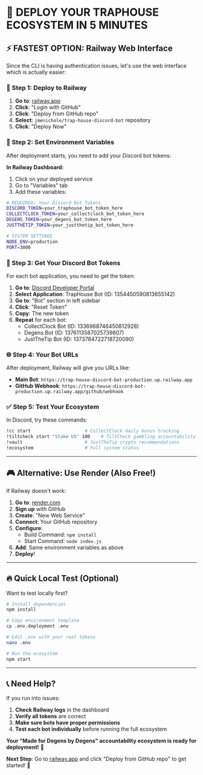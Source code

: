 # 🎯 DEPLOY YOUR TRAPHOUSE ECOSYSTEM IN 5 MINUTES

## ⚡ FASTEST OPTION: Railway Web Interface

Since the CLI is having authentication issues, let's use the web interface which is actually easier:

### 🚀 Step 1: Deploy to Railway
1. **Go to**: [railway.app](https://railway.app)
2. **Click**: "Login with GitHub"
3. **Click**: "Deploy from GitHub repo" 
4. **Select**: `jmenichole/trap-house-discord-bot` repository
5. **Click**: "Deploy Now"

### 🔑 Step 2: Set Environment Variables
After deployment starts, you need to add your Discord bot tokens:

**In Railway Dashboard:**
1. Click on your deployed service
2. Go to "Variables" tab
3. Add these variables:

```bash
# REQUIRED: Your Discord Bot Tokens
DISCORD_TOKEN=your_traphouse_bot_token_here
COLLECTCLOCK_TOKEN=your_collectclock_bot_token_here  
DEGENS_TOKEN=your_degens_bot_token_here
JUSTTHETIP_TOKEN=your_justthetip_bot_token_here

# SYSTEM SETTINGS
NODE_ENV=production
PORT=3000
```

### 📱 Step 3: Get Your Discord Bot Tokens

For each bot application, you need to get the token:

1. **Go to**: [Discord Developer Portal](https://discord.com/developers/applications)
2. **Select Application**: TrapHouse Bot (ID: 1354450590813655142)
3. **Go to**: "Bot" section in left sidebar
4. **Click**: "Reset Token" 
5. **Copy**: The new token
6. **Repeat** for each bot:
   - CollectClock Bot (ID: 1336968746450812928)
   - Degens Bot (ID: 1376113587025739807)  
   - JustTheTip Bot (ID: 1373784722718720090)

### 🌐 Step 4: Your Bot URLs
After deployment, Railway will give you URLs like:
- **Main Bot**: `https://trap-house-discord-bot-production.up.railway.app`
- **GitHub Webhook**: `https://trap-house-discord-bot-production.up.railway.app/github/webhook`

### ✅ Step 5: Test Your Ecosystem
In Discord, try these commands:
```bash
!cc start                    # CollectClock daily bonus tracking
!tiltcheck start "Stake US" 100    # TiltCheck gambling accountability  
!vault                       # JustTheTip crypto recommendations
!ecosystem                   # Full system status
```

---

## 🎮 Alternative: Use Render (Also Free!)

If Railway doesn't work:

1. **Go to**: [render.com](https://render.com)
2. **Sign up** with GitHub
3. **Create**: "New Web Service"
4. **Connect**: Your GitHub repository
5. **Configure**:
   - Build Command: `npm install`
   - Start Command: `node index.js`
6. **Add**: Same environment variables as above
7. **Deploy**!

---

## 🔥 Quick Local Test (Optional)

Want to test locally first?

```bash
# Install dependencies
npm install

# Copy environment template
cp .env.deployment .env

# Edit .env with your real tokens
nano .env

# Run the ecosystem
npm start
```

---

## 📞 Need Help?

If you run into issues:

1. **Check Railway logs** in the dashboard
2. **Verify all tokens** are correct
3. **Make sure bots have proper permissions**
4. **Test each bot individually** before running the full ecosystem

**Your "Made for Degens by Degens" accountability ecosystem is ready for deployment!** 🤝

**Next Step**: Go to [railway.app](https://railway.app) and click "Deploy from GitHub repo" to get started! 🚀
